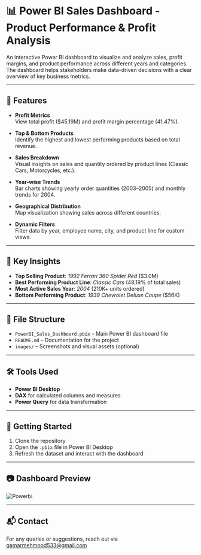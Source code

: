 # 📊 Power BI Sales Dashboard - Product Performance & Profit Analysis

An interactive Power BI dashboard to visualize and analyze sales, profit margins, and product performance across different years and categories. The dashboard helps stakeholders make data-driven decisions with a clear overview of key business metrics.

---

## 🧩 Features

- **Profit Metrics**  
  View total profit ($45.19M) and profit margin percentage (41.47%).

- **Top & Bottom Products**  
  Identify the highest and lowest performing products based on total revenue.

- **Sales Breakdown**  
  Visual insights on sales and quantity ordered by product lines (Classic Cars, Motorcycles, etc.).

- **Year-wise Trends**  
  Bar charts showing yearly order quantities (2003–2005) and monthly trends for 2004.

- **Geographical Distribution**  
  Map visualization showing sales across different countries.

- **Dynamic Filters**  
  Filter data by year, employee name, city, and product line for custom views.

---

## 📌 Key Insights

- **Top Selling Product**: *1992 Ferrari 360 Spider Red* ($3.0M)
- **Best Performing Product Line**: *Classic Cars* (48.19% of total sales)
- **Most Active Sales Year**: *2004* (210K+ units ordered)
- **Bottom Performing Product**: *1939 Chevrolet Deluxe Coupe* ($56K)

---

## 📁 File Structure

- `PowerBI_Sales_Dashboard.pbix` – Main Power BI dashboard file
- `README.md` – Documentation for the project
- `images/` – Screenshots and visual assets (optional)

---

## 🛠️ Tools Used

- **Power BI Desktop**
- **DAX** for calculated columns and measures
- **Power Query** for data transformation

---

## 🚀 Getting Started

1. Clone the repository
2. Open the `.pbix` file in Power BI Desktop
3. Refresh the dataset and interact with the dashboard

---

## 📷 Dashboard Preview

![Powerbi](https://github.com/user-attachments/assets/4ca122de-7851-4ad4-8706-cb8372721894)


---

## 📬 Contact

For any queries or suggestions, reach out via [qamarmehmood533@gmail.com](mailto:coursemea@gmail.com)
